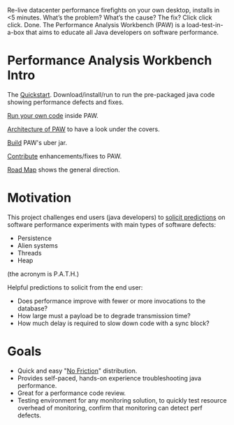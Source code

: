 Re-live datacenter performance firefights on your own desktop, installs in <5 minutes.
What’s the problem?  What’s the cause?  The fix?  Click click click. Done.
The Performance Analysis Workbench (PAW) is a load-test-in-a-box that aims to educate all Java developers on software performance.

# Performance Analysis Workbench Intro


The [Quickstart](https://github.com/eostermueller/performanceAnalysisWorkbench/wiki/Quickstart). Download/install/run to run the pre-packaged java code showing performance defects and fixes.

[Run your own code](https://github.com/eostermueller/performanceAnalysisWorkbench/wiki/Run-Your-Own-Code) inside PAW.

[Architecture of PAW](https://github.com/eostermueller/performanceAnalysisWorkbench/wiki/Architecture) to have a look under the covers.

[Build](https://github.com/eostermueller/performanceAnalysisWorkbench/wiki/Build) PAW's uber jar.

[Contribute](https://github.com/eostermueller/performanceAnalysisWorkbench/wiki/Contributing) enhancements/fixes to PAW.

[Road Map](https://github.com/eostermueller/performanceAnalysisWorkbench/wiki/Road-Map) shows the general direction.


# Motivation
This project challenges end users (java developers) to [solicit predictions](https://blog.upperlinecode.com/stop-teaching-code-a1039983b39) on software performance experiments with main types of software defects:  
 * Persistence
 * Alien systems
 * Threads
 * Heap

(the acronym is P.A.T.H.)

 Helpful predictions to solicit from the end user:

 * Does performance improve with fewer or more invocations to the database?
 * How large must a payload be to degrade transmission time?
 * How much delay is required to slow down code with a sync block?

# Goals
* Quick and easy "[No Friction](https://github.com/eostermueller/snail4j/wiki/No-Friction-Distribution)" distribution.
* Provides self-paced, hands-on experience troubleshooting java performance.
* Great for a performance code review.
* Testing environment for any monitoring solution, to quickly test resource overhead of monitoring, confirm that monitoring can detect perf defects.

